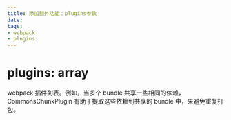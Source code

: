 ```yaml
---
title: 添加额外功能：plugins参数
date: 
tags:
- webpack
- plugins
---
```


# plugins: array
webpack 插件列表。例如，当多个 bundle 共享一些相同的依赖，CommonsChunkPlugin 有助于提取这些依赖到共享的 bundle 中，来避免重复打包。

